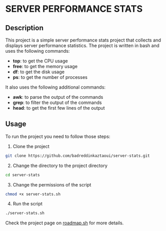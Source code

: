 # SERVER PERFORMANCE STATS

## Description

This project is a simple server performance stats project that collects and displays server performance statistics. The project is written in bash and uses the following commands:

- **top**: to get the CPU usage
- **free**: to get the memory usage
- **df**: to get the disk usage
- **ps**: to get the number of processes

It also uses the following additional commands:

- **awk**: to parse the output of the commands
- **grep**: to filter the output of the commands
- **head**: to get the first few lines of the output

## Usage

To run the project you need to follow those steps:

1. Clone the project

```bash
git clone https://github.com/badreddinkaztaoui/server-stats.git
```

2. Change the directory to the project directory

```bash
cd server-stats
```

3. Change the permissions of the script

```bash
chmod +x server-stats.sh
```

4. Run the script

```bash
./server-stats.sh
```

Check the project page on [roadmap.sh]([https://roadmap.sh/projects/server-stats]) for more details.
